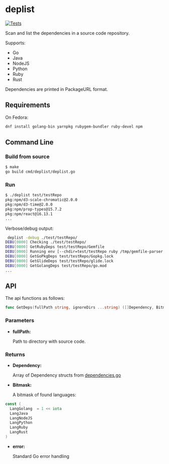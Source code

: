 # deplist

[![Tests](https://github.com/RedHatProductSecurity/deplist/actions/workflows/go.yml/badge.svg)](https://github.com/RedHatProductSecurity/deplist/actions/workflows/go.yml)

Scan and list the dependencies in a source code repository.

Supports:

- Go
- Java
- NodeJS
- Python
- Ruby
- Rust

Dependencies are printed in PackageURL format.

## Requirements

On Fedora:

```bash
dnf install golang-bin yarnpkg rubygem-bundler ruby-devel npm
```

## Command Line

### Build from source

```bash
$ make
go build cmd/deplist/deplist.go
```

### Run

```bash
$ ./deplist test/testRepo
pkg:npm/d3-scale-chromatic@2.0.0
pkg:npm/d3-time@2.0.0
pkg:npm/prop-types@15.7.2
pkg:npm/react@16.13.1
...
```

Verbose/debug output:

```bash
 deplist -debug ./test/testRepo/
DEBU[0000] Checking ./test/testRepo/
DEBU[0000] GetRubyDeps test/testRepo/Gemfile
DEBU[0000] Running env [--chdir=test/testRepo ruby /tmp/gemfile-parser.rb927489446 .]
DEBU[0000] GetGoPkgDeps test/testRepo/Gopkg.lock
DEBU[0000] GetGlideDeps test/testRepo/glide.lock
DEBU[0000] GetGolangDeps test/testRepo/go.mod
...
```

## API

The api functions as follows:

```go
func GetDeps(fullPath string, ignoreDirs ...string) ([]Dependency, Bitmask, error) {
```

### Parameters

- **fullPath:**

  Path to directory with source code.

### Returns

- **Dependency:**

  Array of Dependency structs from [dependencies.go](dependencies.go)

- **Bitmask:**

  A bitmask of found languages:

```go
const (
  LangGolang  = 1 << iota
  LangJava
  LangNodeJS
  LangPython
  LangRuby
  LangRust
)
```

- **error:**

  Standard Go error handling
